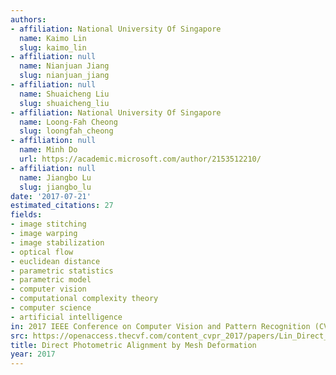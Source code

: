 ```yaml
---
authors:
- affiliation: National University Of Singapore
  name: Kaimo Lin
  slug: kaimo_lin
- affiliation: null
  name: Nianjuan Jiang
  slug: nianjuan_jiang
- affiliation: null
  name: Shuaicheng Liu
  slug: shuaicheng_liu
- affiliation: National University Of Singapore
  name: Loong-Fah Cheong
  slug: loongfah_cheong
- affiliation: null
  name: Minh Do
  url: https://academic.microsoft.com/author/2153512210/
- affiliation: null
  name: Jiangbo Lu
  slug: jiangbo_lu
date: '2017-07-21'
estimated_citations: 27
fields:
- image stitching
- image warping
- image stabilization
- optical flow
- euclidean distance
- parametric statistics
- parametric model
- computer vision
- computational complexity theory
- computer science
- artificial intelligence
in: 2017 IEEE Conference on Computer Vision and Pattern Recognition (CVPR)
src: https://openaccess.thecvf.com/content_cvpr_2017/papers/Lin_Direct_Photometric_Alignment_CVPR_2017_paper.pdf
title: Direct Photometric Alignment by Mesh Deformation
year: 2017
---
```

